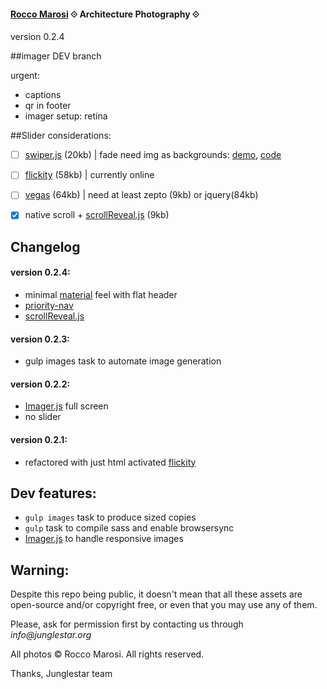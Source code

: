 #### [Rocco Marosi](http://roccomarosi.com) ⟐ Architecture Photography ⟐
version 0.2.4
 

##imager DEV branch

urgent:

- captions
- qr in footer
- imager setup: retina

##Slider considerations:

- [ ] [swiper.js](http://www.idangero.us/swiper/) (20kb) | fade need img as backgrounds: [demo](http://www.idangero.us/swiper/demos/16-effect-fade.html), [code](https://github.com/nolimits4web/Swiper/blob/master/demos/16-effect-fade.html)
- [ ] [flickity](http://flickity.metafizzy.co/) (58kb) | currently online 
- [ ] [vegas](https://github.com/jaysalvat/vegas) (64kb) | need at least zepto (9kb) or jquery(84kb)
- [X] native scroll + [scrollReveal.js](https://github.com/jlmakes/scrollReveal.js/tree/master) (9kb)
    
 

## Changelog


#### version 0.2.4:
- minimal [material](https://github.com/google/material-design-lite) feel with flat header
- [priority-nav](https://github.com/gijsroge/priority-navigation)
- [scrollReveal.js](https://github.com/jlmakes/scrollReveal.js/tree/master)

#### version 0.2.3:
- gulp images task to automate image generation

#### version 0.2.2:
 - [Imager.js](https://github.com/BBC-News/Imager.js) full screen
 - no slider

#### version 0.2.1:
- refactored with just html activated [flickity](http://flickity.metafizzy.co/)


## Dev features:

- `gulp images` task to produce sized copies
- `gulp` task to compile sass and enable browsersync
- [Imager.js](https://github.com/BBC-News/Imager.js/) to handle responsive images



## Warning:

Despite this repo being public, it doesn't mean that all these assets are open-source and/or copyright free, or even that you may use any of them.

Please, ask for permission first by contacting us through _info@junglestar.org_

All photos © Rocco Marosi. All rights reserved.

Thanks, Junglestar team

